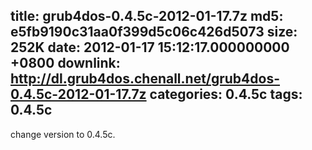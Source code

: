title: grub4dos-0.4.5c-2012-01-17.7z
md5: e5fb9190c31aa0f399d5c06c426d5073
size: 252K
date: 2012-01-17 15:12:17.000000000 +0800
downlink: http://dl.grub4dos.chenall.net/grub4dos-0.4.5c-2012-01-17.7z
categories: 0.4.5c
tags: 0.4.5c
---

change version to 0.4.5c.